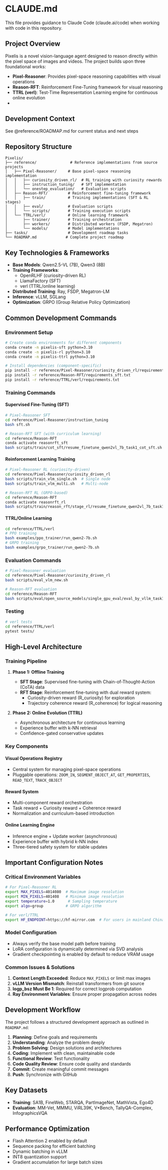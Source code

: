 # CLAUDE.md

This file provides guidance to Claude Code (claude.ai/code) when working with code in this repository.

## Project Overview

Pixelis is a novel vision-language agent designed to reason directly within the pixel space of images and videos. The project builds upon three foundational works:
- **Pixel-Reasoner**: Provides pixel-space reasoning capabilities with visual operations
- **Reason-RFT**: Reinforcement Fine-Tuning framework for visual reasoning
- **TTRL (verl)**: Test-Time Representation Learning engine for continuous online evolution
- 
## Development Context
See @reference/ROADMAP.md for current status and next steps

## Repository Structure

```
Pixelis/
├── reference/               # Reference implementations from source projects
│   ├── Pixel-Reasoner/     # Base pixel-space reasoning implementation
│   │   ├── curiosity_driven_rl/  # RL training with curiosity rewards
│   │   ├── instruction_tuning/   # SFT implementation
│   │   └── onestep_evaluation/   # Evaluation scripts
│   ├── Reason-RFT/         # Reinforcement fine-tuning framework
│   │   ├── train/          # Training implementations (SFT & RL stages)
│   │   ├── eval/           # Evaluation scripts
│   │   └── scripts/        # Training execution scripts
│   └── TTRL/verl/          # Online learning framework
│       ├── trainer/        # Training orchestration
│       ├── workers/        # Distributed workers (FSDP, Megatron)
│       └── models/         # Model implementations
├── tasks/                  # Development roadmap tasks
└── ROADMAP.md             # Complete project roadmap
```

## Key Technologies & Frameworks

- **Base Models**: Qwen2.5-VL (7B), Qwen3 (8B)
- **Training Frameworks**: 
  - OpenRLHF (curiosity-driven RL)
  - LlamaFactory (SFT)
  - verl (TTRL/online learning)
- **Distributed Training**: Ray, FSDP, Megatron-LM
- **Inference**: vLLM, SGLang
- **Optimization**: GRPO (Group Relative Policy Optimization)

## Common Development Commands

### Environment Setup
```bash
# Create conda environments for different components
conda create -n pixelis-sft python=3.10
conda create -n pixelis-rl python=3.10
conda create -n pixelis-ttrl python=3.10

# Install dependencies (component-specific)
pip install -r reference/Pixel-Reasoner/curiosity_driven_rl/requirements.txt  # For RL
pip install -r reference/Reason-RFT/requirements_sft.txt                      # For SFT
pip install -r reference/TTRL/verl/requirements.txt                          # For TTRL
```

### Training Commands

#### Supervised Fine-Tuning (SFT)
```bash
# Pixel-Reasoner SFT
cd reference/Pixel-Reasoner/instruction_tuning
bash sft.sh

# Reason-RFT SFT (with curriculum learning)
cd reference/Reason-RFT
conda activate reasonrft_sft
bash scripts/train/cot_sft/resume_finetune_qwen2vl_7b_task1_cot_sft.sh
```

#### Reinforcement Learning Training
```bash
# Pixel-Reasoner RL (curiosity-driven)
cd reference/Pixel-Reasoner/curiosity_driven_rl
bash scripts/train_vlm_single.sh  # Single node
bash scripts/train_vlm_multi.sh   # Multi-node

# Reason-RFT RL (GRPO-based)
cd reference/Reason-RFT
conda activate reasonrft_rl
bash scripts/train/reason_rft/stage_rl/resume_finetune_qwen2vl_7b_task1_stage2_rl.sh
```

#### TTRL/Online Learning
```bash
cd reference/TTRL/verl
# PPO training
bash examples/ppo_trainer/run_qwen2-7b.sh
# GRPO training  
bash examples/grpo_trainer/run_qwen2-7b.sh
```

### Evaluation Commands
```bash
# Pixel-Reasoner evaluation
cd reference/Pixel-Reasoner/curiosity_driven_rl
bash scripts/eval_vlm_new.sh

# Reason-RFT evaluation
cd reference/Reason-RFT
bash scripts/eval/open_source_models/single_gpu_eval/eval_by_vllm_task1_reason_rft_single_gpu.sh
```

### Testing
```bash
# verl tests
cd reference/TTRL/verl
pytest tests/
```

## High-Level Architecture

### Training Pipeline
1. **Phase 1: Offline Training**
   - **SFT Stage**: Supervised fine-tuning with Chain-of-Thought-Action (CoTA) data
   - **RFT Stage**: Reinforcement fine-tuning with dual reward system:
     - Curiosity-driven reward (R_curiosity) for exploration
     - Trajectory coherence reward (R_coherence) for logical reasoning

2. **Phase 2: Online Evolution (TTRL)**
   - Asynchronous architecture for continuous learning
   - Experience buffer with k-NN retrieval
   - Confidence-gated conservative updates

### Key Components

#### Visual Operations Registry
- Central system for managing pixel-space operations
- Pluggable operations: `ZOOM_IN`, `SEGMENT_OBJECT_AT`, `GET_PROPERTIES`, `READ_TEXT`, `TRACK_OBJECT`

#### Reward System
- Multi-component reward orchestration
- Task reward + Curiosity reward + Coherence reward
- Normalization and curriculum-based introduction

#### Online Learning Engine
- Inference engine + Update worker (asynchronous)
- Experience buffer with hybrid k-NN index
- Three-tiered safety system for stable updates

## Important Configuration Notes

### Critical Environment Variables
```bash
# For Pixel-Reasoner RL
export MAX_PIXELS=4014080  # Maximum image resolution
export MIN_PIXELS=401408   # Minimum image resolution
export temperature=1.0      # Sampling temperature
export algo=group          # GRPO algorithm

# For verl/TTRL
export HF_ENDPOINT=https://hf-mirror.com  # For users in mainland China
```

### Model Configuration
- Always verify the base model path before training
- LoRA configuration is dynamically determined via SVD analysis
- Gradient checkpointing is enabled by default to reduce VRAM usage

### Common Issues & Solutions

1. **Context Length Exceeded**: Reduce `MAX_PIXELS` or limit max images
2. **vLLM Version Mismatch**: Reinstall transformers from git source
3. **logp_bsz Must Be 1**: Required for correct logprob computation
4. **Ray Environment Variables**: Ensure proper propagation across nodes

## Development Workflow

The project follows a structured development approach as outlined in `ROADMAP.md`:

1. **Planning**: Define goals and requirements
2. **Understanding**: Analyze the problem deeply
3. **Problem Solving**: Design solutions and architectures
4. **Coding**: Implement with clean, maintainable code
5. **Functional Review**: Test functionality
6. **Code Quality Review**: Ensure code quality and standards
7. **Commit**: Create meaningful commit messages
8. **Push**: Synchronize with GitHub

## Key Datasets

- **Training**: SA1B, FineWeb, STARQA, PartImageNet, MathVista, Ego4D
- **Evaluation**: MM-Vet, MMMU, ViRL39K, V*Bench, TallyQA-Complex, InfographicsVQA

## Performance Optimization

- Flash Attention 2 enabled by default
- Sequence packing for efficient batching
- Dynamic batching in vLLM
- INT8 quantization support
- Gradient accumulation for large batch sizes